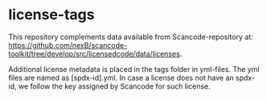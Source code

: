 
<!--
SPDX-FileCopyrightText: 2021 Double Open Project <doubleopen.org>
SPDX-License-Identifier: CC0-1.0
-->

# license-tags
This repository complements data available from Scancode-repository at: https://github.com/nexB/scancode-toolkit/tree/develop/src/licensedcode/data/licenses.

Additional license metadata is placed in the tags folder in yml-files. The yml files are named as [spdx-id].yml. In case a license does not have an spdx-id, we follow the key assigned by Scancode for such license.
